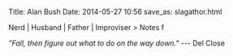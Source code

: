 Title: Alan Bush
Date: 2014-05-27 10:56
save_as: slagathor.html 

Nerd | Husband | Father | Improviser > Notes f

_"Fall, then figure out what to do on the way down."_
--- Del Close